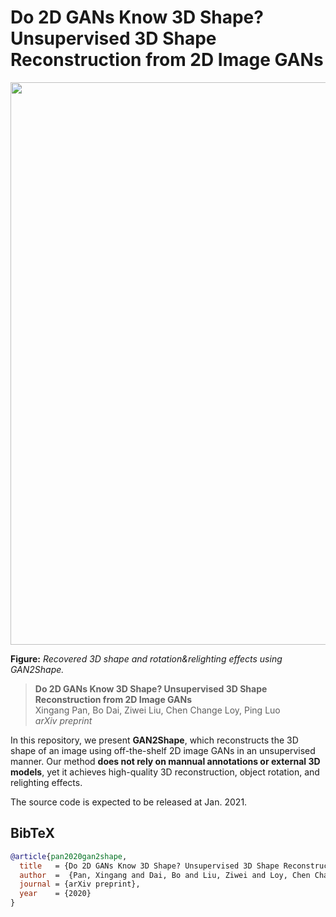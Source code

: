 # Do 2D GANs Know 3D Shape? Unsupervised 3D Shape Reconstruction from 2D Image GANs

<p align="center">
    <img src="GAN2Shape_demo.gif", width="900">
</p>

**Figure:** *Recovered 3D shape and rotation&relighting effects using GAN2Shape.*

> **Do 2D GANs Know 3D Shape? Unsupervised 3D Shape Reconstruction from 2D Image GANs** <br>
> Xingang Pan, Bo Dai, Ziwei Liu, Chen Change Loy, Ping Luo <br>
> *arXiv preprint*

In this repository, we present **GAN2Shape**, which reconstructs the 3D shape of an image using off-the-shelf 2D image GANs in an unsupervised manner.
Our method **does not rely on mannual annotations or external 3D models**, yet it achieves high-quality 3D reconstruction, object rotation, and relighting effects.

The source code is expected to be released at Jan. 2021.

## BibTeX

```bibtex
@article{pan2020gan2shape,
  title   = {Do 2D GANs Know 3D Shape? Unsupervised 3D Shape Reconstruction from 2D Image GANs},
  author  =  {Pan, Xingang and Dai, Bo and Liu, Ziwei and Loy, Chen Change and Luo, Ping},
  journal = {arXiv preprint},
  year    = {2020}
}
```
